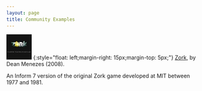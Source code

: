 ```yaml
---
layout: page
title: Community Examples
---
```

[![Bronze](assets/images/zork.jpg)](https://i7-examples.github.io/Zork/)
{:style="float: left;margin-right: 15px;margin-top: 5px;"}
[Zork](https://i7-examples.github.io/Zork/), by Dean Menezes (2008).

An Inform 7 version of the original Zork game developed at MIT between 1977 and 1981.

